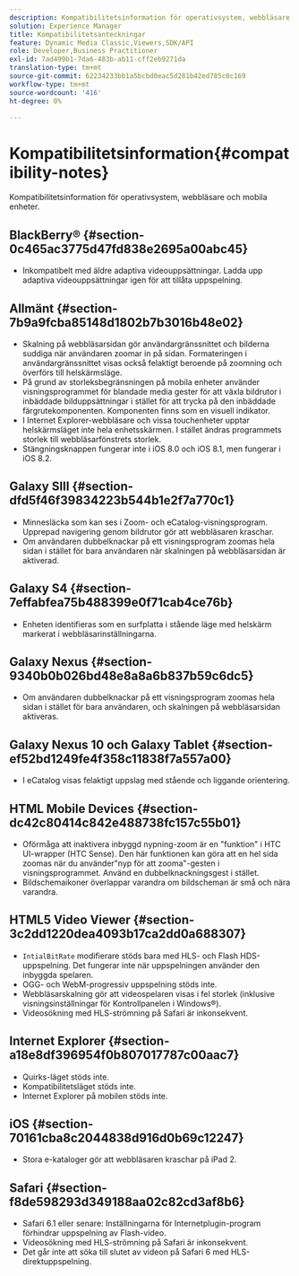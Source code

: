 ```yaml
---
description: Kompatibilitetsinformation för operativsystem, webbläsare och mobila enheter.
solution: Experience Manager
title: Kompatibilitetsanteckningar
feature: Dynamic Media Classic,Viewers,SDK/API
role: Developer,Business Practitioner
exl-id: 7ad499b1-7da6-483b-ab11-cff2eb9271da
translation-type: tm+mt
source-git-commit: 62234233bb1a5bcbd0eac5d281b42ed785c0c169
workflow-type: tm+mt
source-wordcount: '416'
ht-degree: 0%

---
```


# Kompatibilitetsinformation{#compatibility-notes}

<!-- Updated April 06, 2021 from https://wiki.corp.adobe.com/pages/viewpage.action?spaceKey=scene7qa&title=s7Viewers%2C+S7SDK%2C+S7OnDemand+Release+Notes - Contact is Sasha -->

Kompatibilitetsinformation för operativsystem, webbläsare och mobila enheter.

## BlackBerry® {#section-0c465ac3775d47fd838e2695a00abc45}

* Inkompatibelt med äldre adaptiva videouppsättningar. Ladda upp adaptiva videouppsättningar igen för att tillåta uppspelning.

## Allmänt {#section-7b9a9fcba85148d1802b7b3016b48e02}

* Skalning på webbläsarsidan gör användargränssnittet och bilderna suddiga när användaren zoomar in på sidan. Formateringen i användargränssnittet visas också felaktigt beroende på zoomning och överförs till helskärmsläge.
* På grund av storleksbegränsningen på mobila enheter använder visningsprogrammet för blandade media gester för att växla bildrutor i inbäddade bilduppsättningar i stället för att trycka på den inbäddade färgrutekomponenten. Komponenten finns som en visuell indikator.
* I Internet Explorer-webbläsare och vissa touchenheter upptar helskärmsläget inte hela enhetsskärmen. I stället ändras programmets storlek till webbläsarfönstrets storlek.
* Stängningsknappen fungerar inte i iOS 8.0 och iOS 8.1, men fungerar i iOS 8.2.

## Galaxy SIII {#section-dfd5f46f39834223b544b1e2f7a770c1}

* Minnesläcka som kan ses i Zoom- och eCatalog-visningsprogram. Upprepad navigering genom bildrutor gör att webbläsaren kraschar.
* Om användaren dubbelknackar på ett visningsprogram zoomas hela sidan i stället för bara användaren när skalningen på webbläsarsidan är aktiverad.

## Galaxy S4 {#section-7effabfea75b488399e0f71cab4ce76b}

* Enheten identifieras som en surfplatta i stående läge med helskärm markerat i webbläsarinställningarna.

## Galaxy Nexus {#section-9340b0b026bd48e8a8a6b837b59c6dc5}

* Om användaren dubbelknackar på ett visningsprogram zoomas hela sidan i stället för bara användaren, och skalningen på webbläsarsidan aktiveras.

## Galaxy Nexus 10 och Galaxy Tablet {#section-ef52bd1249fe4f358c11838f7a557a00}

* I eCatalog visas felaktigt uppslag med stående och liggande orientering.

## HTML Mobile Devices {#section-dc42c80414c842e488738fc157c55b01}

* Oförmåga att inaktivera inbyggd nypning-zoom är en &quot;funktion&quot; i HTC UI-wrapper (HTC Sense). Den här funktionen kan göra att en hel sida zoomas när du använder&quot;nyp för att zooma&quot;-gesten i visningsprogrammet. Använd en dubbelknackningsgest i stället.
* Bildschemaikoner överlappar varandra om bildscheman är små och nära varandra.

## HTML5 Video Viewer {#section-3c2dd1220dea4093b17ca2dd0a688307}

* `IntialBitRate` modifierare stöds bara med HLS- och Flash HDS-uppspelning. Det fungerar inte när uppspelningen använder den inbyggda spelaren.
* OGG- och WebM-progressiv uppspelning stöds inte.
* Webbläsarskalning gör att videospelaren visas i fel storlek (inklusive visningsinställningar för Kontrollpanelen i Windows®).
* Videosökning med HLS-strömning på Safari är inkonsekvent.

## Internet Explorer {#section-a18e8df396954f0b807017787c00aac7}

* Quirks-läget stöds inte.
* Kompatibilitetsläget stöds inte.
* Internet Explorer på mobilen stöds inte.

## iOS {#section-70161cba8c2044838d916d0b69c12247}

* Stora e-kataloger gör att webbläsaren kraschar på iPad 2.

## Safari {#section-f8de598293d349188aa02c82cd3af8b6}

* Safari 6.1 eller senare: Inställningarna för Internetplugin-program förhindrar uppspelning av Flash-video.
* Videosökning med HLS-strömning på Safari är inkonsekvent.
* Det går inte att söka till slutet av videon på Safari 6 med HLS-direktuppspelning.
